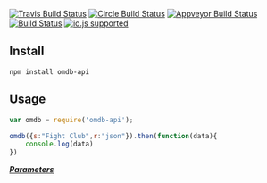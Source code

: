 [![Travis Build Status](http://img.shields.io/travis/ayhankuru/omdb-api.svg?style=flat-square)](https://travis-ci.org/ayhankuru/omdb-api) [![Circle Build Status](https://img.shields.io/circleci/project/ayhankuru/omdb-api.svg?style=flat-square)](https://circleci.com/gh/ayhankuru/omdb-api) [![Appveyor Build Status](https://img.shields.io/appveyor/ci/ayhankuru/omdb-api.svg?style=flat-square)](https://ci.appveyor.com/project/ayhankuru/omdb-api) [![Build Status](https://img.shields.io/david/ayhankuru/omdb-api.svg?style=flat-square)](https://david-dm.org/ayhankuru/omdb-api) [![io.js supported](https://img.shields.io/badge/io.js-supported-green.svg?style=flat-square)](https://iojs.org)




## Install

```
npm install omdb-api
```

## Usage


```js
var omdb = require('omdb-api');
```

```js
omdb({s:"Fight Club",r:"json"}).then(function(data){
	console.log(data)
})
```

***[Parameters](http://www.omdbapi.com/)***
